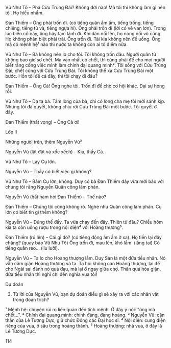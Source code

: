 Vũ Như Tô – Phá Cửu Trùng Đài? Không đời nào! Mà tôi thì không làm gì nên tội. Họ hiểu nhầm.

Đan Thiềm – Ông phải trốn đi. (có tiếng quân ầm ầm, tiếng trống, tiếng chiêng, tiếng tù và, tiếng ngựa hí). Ông phải trốn đi (lời có vẻ van lơn). Trong lúc biến cố này, ông hãy tạm lánh đi. Khi dân nổi lên, họ nóng nổi vô cùng. Họ không phân biệt phải trái. Ông trốn đi. Tài kia không nên để uổng. Ông mà có mệnh hệ¹ nào thì nước ta không còn ai tô điểm nữa.

Vũ Như Tô – Bà không nên lo cho tôi. Tôi không trốn đâu. Người quân tử không bao giờ sợ chết. Mà vạn nhất có chết, thì cũng phải để cho mọi người biết rằng công việc mình làm chính đại quang minh². Tôi sống với Cửu Trùng Đài, chết cũng với Cửu Trùng Đài. Tôi không thể xa Cửu Trùng Đài một bước. Hồn tôi để cả đây, thì tôi chạy đi đâu?

Đan Thiềm – Ông Cả! Ông nghe tôi. Trốn đi để chờ cơ hội khác. Đại sự hỏng rồi.

Vũ Như Tô – Dạ tạ bà. Tấm lòng của bà, chỉ có lòng cha mẹ tôi mới sánh kịp. Nhưng tôi đã quyết, không chịu rời Cửu Trùng Đài một bước. Tôi quyết ở đây.

Đan Thiềm (thất vọng) – Ông Cả ơi!

Lớp II

Những người trên, thêm Nguyễn Vũ³

Nguyễn Vũ (lật đật và xốc xếch) – Kìa, thầy Cả.

Vũ Như Tô – Lạy Cụ lớn.

Nguyễn Vũ – Thầy có biết việc gì không?

Vũ Như Tô – Bẩm Cụ lớn, không. Duy có bà Đan Thiềm đây vừa mới bảo với chúng tôi rằng Nguyễn Quân công làm phản.

Nguyễn Vũ (hất hàm hỏi Đan Thiềm) – Thế nào?

Đan Thiềm – Chúng tôi cũng không rõ. Nghe như Quân công làm phản. Cụ lớn có biết tin gì thêm không?

Nguyễn Vũ – Đúng thế đấy. Ta vừa chạy đến đây. Thiên tử đâu? Chiều hôm kia ta còn uống rượu trong nội điện⁴ với Hoàng thượng⁵.

Đan Thiềm (rú lên) – Cái gì đó? (có tiếng động ầm ầm ở xa). Họ tiến lại đây chăng? (quay bảo Vũ Như Tô) Ông trốn đi, mau lên, khó lắm. (lắng tai) Có tiếng quân reo... (liu lưỡi).

Nguyễn Vũ – Ta lo cho Hoàng thượng lắm. Duy Sản là một đứa tiểu nhân. Nó vẫn căm giận Hoàng thượng và ta. Ta hỏi không can Hoàng thượng, lại để cho Ngài sai đánh nó quá đau, mà lại ở ngay giữa chợ. Thân quá hóa giận, đứa tiểu nhân thì nghĩ chi đến nghĩa vua tôi!

Dự đoán

3. Từ lời của Nguyễn Vũ, bạn dự đoán điều gì sẽ xảy ra với các nhân vật trong đoạn trích?

¹ Mệnh hệ: chuyện rủi ro liên quan đến tính mệnh. Ở đây ý nói: "ông mà chết...".
² Chính đại quang minh: chính đáng, đàng hoàng.
³ Nguyễn Vũ: cận thần của Lê Tương Dực, giữ chức Đông các Đại học sĩ.
⁴ Nội điện: cung điện riêng của vua, ở sâu trong hoàng thành.
⁵ Hoàng thượng: nhà vua, ở đây là Lê Tương Dực.

114